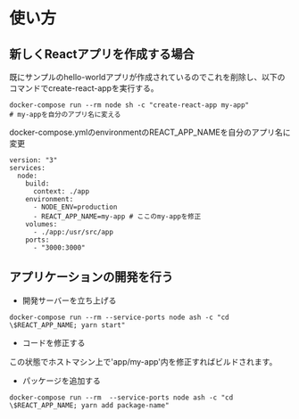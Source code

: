 # 使い方


## 新しくReactアプリを作成する場合

既にサンプルのhello-worldアプリが作成されているのでこれを削除し、以下のコマンドでcreate-react-appを実行する。

```
docker-compose run --rm node sh -c "create-react-app my-app"
# my-appを自分のアプリ名に変える
```

docker-compose.ymlのenvironmentのREACT_APP_NAMEを自分のアプリ名に変更


```
version: "3"
services:
  node:
    build:
      context: ./app
    environment:
      - NODE_ENV=production
      - REACT_APP_NAME=my-app # ここのmy-appを修正
    volumes:
      - ./app:/usr/src/app
    ports:
      - "3000:3000"
```

## アプリケーションの開発を行う

- 開発サーバーを立ち上げる

```
docker-compose run --rm --service-ports node ash -c "cd \$REACT_APP_NAME; yarn start"
```

- コードを修正する

この状態でホストマシン上で'app/my-app'内を修正すればビルドされます。

- パッケージを追加する

```
docker-compose run --rm  --service-ports node ash -c "cd \$REACT_APP_NAME; yarn add package-name"
```
